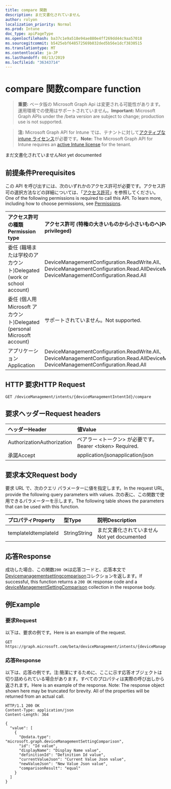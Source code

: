 ```yaml
---
title: compare 関数
description: まだ文書化されていません
author: rolyon
localization_priority: Normal
ms.prod: Intune
doc_type: apiPageType
ms.openlocfilehash: ba37c1e9a518e94ae880e4ff269dd44c9aa57018
ms.sourcegitcommit: b5425ebf648572569b032ded5b56e1dcf3830515
ms.translationtype: MT
ms.contentlocale: ja-JP
ms.lasthandoff: 08/13/2019
ms.locfileid: "36343714"
---
```

# <a name="compare-function"></a><span data-ttu-id="2c33e-103">compare 関数</span><span class="sxs-lookup"><span data-stu-id="2c33e-103">compare function</span></span>

> <span data-ttu-id="2c33e-104">**重要:** ベータ版の Microsoft Graph Api は変更される可能性があります。運用環境での使用はサポートされていません。</span><span class="sxs-lookup"><span data-stu-id="2c33e-104">**Important:** Microsoft Graph APIs under the /beta version are subject to change; production use is not supported.</span></span>

> <span data-ttu-id="2c33e-105">**注:** Microsoft Graph API for Intune では、テナントに対して[アクティブな intune ライセンス](https://go.microsoft.com/fwlink/?linkid=839381)が必要です。</span><span class="sxs-lookup"><span data-stu-id="2c33e-105">**Note:** The Microsoft Graph API for Intune requires an [active Intune license](https://go.microsoft.com/fwlink/?linkid=839381) for the tenant.</span></span>

<span data-ttu-id="2c33e-106">まだ文書化されていません</span><span class="sxs-lookup"><span data-stu-id="2c33e-106">Not yet documented</span></span>

## <a name="prerequisites"></a><span data-ttu-id="2c33e-107">前提条件</span><span class="sxs-lookup"><span data-stu-id="2c33e-107">Prerequisites</span></span>
<span data-ttu-id="2c33e-p101">この API を呼び出すには、次のいずれかのアクセス許可が必要です。アクセス許可の選択方法などの詳細については、「[アクセス許可](/graph/permissions-reference)」を参照してください。</span><span class="sxs-lookup"><span data-stu-id="2c33e-p101">One of the following permissions is required to call this API. To learn more, including how to choose permissions, see [Permissions](/graph/permissions-reference).</span></span>

|<span data-ttu-id="2c33e-110">アクセス許可の種類</span><span class="sxs-lookup"><span data-stu-id="2c33e-110">Permission type</span></span>|<span data-ttu-id="2c33e-111">アクセス許可 (特権の大きいものから小さいものへ)</span><span class="sxs-lookup"><span data-stu-id="2c33e-111">Permissions (from most to least privileged)</span></span>|
|:---|:---|
|<span data-ttu-id="2c33e-112">委任 (職場または学校のアカウント)</span><span class="sxs-lookup"><span data-stu-id="2c33e-112">Delegated (work or school account)</span></span>|<span data-ttu-id="2c33e-113">DeviceManagementConfiguration.ReadWrite.All、DeviceManagementConfiguration.Read.All</span><span class="sxs-lookup"><span data-stu-id="2c33e-113">DeviceManagementConfiguration.ReadWrite.All, DeviceManagementConfiguration.Read.All</span></span>|
|<span data-ttu-id="2c33e-114">委任 (個人用 Microsoft アカウント)</span><span class="sxs-lookup"><span data-stu-id="2c33e-114">Delegated (personal Microsoft account)</span></span>|<span data-ttu-id="2c33e-115">サポートされていません。</span><span class="sxs-lookup"><span data-stu-id="2c33e-115">Not supported.</span></span>|
|<span data-ttu-id="2c33e-116">アプリケーション</span><span class="sxs-lookup"><span data-stu-id="2c33e-116">Application</span></span>|<span data-ttu-id="2c33e-117">DeviceManagementConfiguration.ReadWrite.All、DeviceManagementConfiguration.Read.All</span><span class="sxs-lookup"><span data-stu-id="2c33e-117">DeviceManagementConfiguration.ReadWrite.All, DeviceManagementConfiguration.Read.All</span></span>|

## <a name="http-request"></a><span data-ttu-id="2c33e-118">HTTP 要求</span><span class="sxs-lookup"><span data-stu-id="2c33e-118">HTTP Request</span></span>
<!-- {
  "blockType": "ignored"
}
-->
``` http
GET /deviceManagement/intents/{deviceManagementIntentId}/compare
```

## <a name="request-headers"></a><span data-ttu-id="2c33e-119">要求ヘッダー</span><span class="sxs-lookup"><span data-stu-id="2c33e-119">Request headers</span></span>
|<span data-ttu-id="2c33e-120">ヘッダー</span><span class="sxs-lookup"><span data-stu-id="2c33e-120">Header</span></span>|<span data-ttu-id="2c33e-121">値</span><span class="sxs-lookup"><span data-stu-id="2c33e-121">Value</span></span>|
|:---|:---|
|<span data-ttu-id="2c33e-122">Authorization</span><span class="sxs-lookup"><span data-stu-id="2c33e-122">Authorization</span></span>|<span data-ttu-id="2c33e-123">ベアラー &lt;トークン&gt; が必要です。</span><span class="sxs-lookup"><span data-stu-id="2c33e-123">Bearer &lt;token&gt; Required.</span></span>|
|<span data-ttu-id="2c33e-124">承諾</span><span class="sxs-lookup"><span data-stu-id="2c33e-124">Accept</span></span>|<span data-ttu-id="2c33e-125">application/json</span><span class="sxs-lookup"><span data-stu-id="2c33e-125">application/json</span></span>|

## <a name="request-body"></a><span data-ttu-id="2c33e-126">要求本文</span><span class="sxs-lookup"><span data-stu-id="2c33e-126">Request body</span></span>
<span data-ttu-id="2c33e-127">要求 URL で、次のクエリ パラメーターに値を指定します。</span><span class="sxs-lookup"><span data-stu-id="2c33e-127">In the request URL, provide the following query parameters with values.</span></span>
<span data-ttu-id="2c33e-128">次の表に、この関数で使用できるパラメーターを示します。</span><span class="sxs-lookup"><span data-stu-id="2c33e-128">The following table shows the parameters that can be used with this function.</span></span>

|<span data-ttu-id="2c33e-129">プロパティ</span><span class="sxs-lookup"><span data-stu-id="2c33e-129">Property</span></span>|<span data-ttu-id="2c33e-130">型</span><span class="sxs-lookup"><span data-stu-id="2c33e-130">Type</span></span>|<span data-ttu-id="2c33e-131">説明</span><span class="sxs-lookup"><span data-stu-id="2c33e-131">Description</span></span>|
|:---|:---|:---|
|<span data-ttu-id="2c33e-132">templateId</span><span class="sxs-lookup"><span data-stu-id="2c33e-132">templateId</span></span>|<span data-ttu-id="2c33e-133">String</span><span class="sxs-lookup"><span data-stu-id="2c33e-133">String</span></span>|<span data-ttu-id="2c33e-134">まだ文書化されていません</span><span class="sxs-lookup"><span data-stu-id="2c33e-134">Not yet documented</span></span>|



## <a name="response"></a><span data-ttu-id="2c33e-135">応答</span><span class="sxs-lookup"><span data-stu-id="2c33e-135">Response</span></span>
<span data-ttu-id="2c33e-136">成功した場合、この関数`200 OK`は応答コードと、応答本文で[Devicemanagementsettingcomparison](../resources/intune-deviceintent-devicemanagementsettingcomparison.md)コレクションを返します。</span><span class="sxs-lookup"><span data-stu-id="2c33e-136">If successful, this function returns a `200 OK` response code and a [deviceManagementSettingComparison](../resources/intune-deviceintent-devicemanagementsettingcomparison.md) collection in the response body.</span></span>

## <a name="example"></a><span data-ttu-id="2c33e-137">例</span><span class="sxs-lookup"><span data-stu-id="2c33e-137">Example</span></span>

### <a name="request"></a><span data-ttu-id="2c33e-138">要求</span><span class="sxs-lookup"><span data-stu-id="2c33e-138">Request</span></span>
<span data-ttu-id="2c33e-139">以下は、要求の例です。</span><span class="sxs-lookup"><span data-stu-id="2c33e-139">Here is an example of the request.</span></span>
``` http
GET https://graph.microsoft.com/beta/deviceManagement/intents/{deviceManagementIntentId}/compare(templateId='parameterValue')
```

### <a name="response"></a><span data-ttu-id="2c33e-140">応答</span><span class="sxs-lookup"><span data-stu-id="2c33e-140">Response</span></span>
<span data-ttu-id="2c33e-p103">以下は、応答の例です。注:簡潔にするために、ここに示す応答オブジェクトは切り詰められている場合があります。すべてのプロパティは実際の呼び出しから返されます。</span><span class="sxs-lookup"><span data-stu-id="2c33e-p103">Here is an example of the response. Note: The response object shown here may be truncated for brevity. All of the properties will be returned from an actual call.</span></span>
``` http
HTTP/1.1 200 OK
Content-Type: application/json
Content-Length: 364

{
  "value": [
    {
      "@odata.type": "microsoft.graph.deviceManagementSettingComparison",
      "id": "Id value",
      "displayName": "Display Name value",
      "definitionId": "Definition Id value",
      "currentValueJson": "Current Value Json value",
      "newValueJson": "New Value Json value",
      "comparisonResult": "equal"
    }
  ]
}
```






